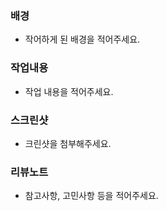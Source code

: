 ### 배경
- 작어하게 된 배경을 적어주세요.

### 작업내용
- 작업 내용을 적어주세요.

### 스크린샷
- 크린샷을 첨부해주세요.

### 리뷰노트
- 참고사항, 고민사항 등을 적어주세요.
